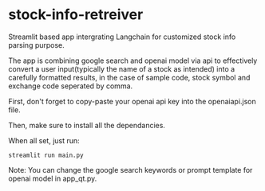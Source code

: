 # stock-info-retreiver
Streamlit based app intergrating Langchain for customized stock info parsing purpose.<br>

The app is combining google search and openai model via api to effectively convert a user input(typically the name of a stock as intended) into a carefully formatted results, in the case of sample code, stock symbol and exchange code seperated by comma.<br>

First, don't forget to copy-paste your openai api key into the openaiapi.json file.<br>

Then, make sure to install all the dependancies.<br>

When all set, just run:<br>

<code>streamlit run main.py</code><br>

Note: You can change the google search keywords or prompt template for openai model in app_qt.py.
